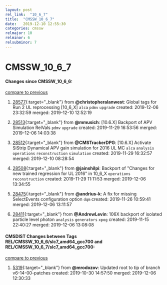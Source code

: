 ```yaml
---
layout: post
rel_link:  "10_6_7"
title:  "CMSSW_10_6_7"
date:   2019-12-10 12:55:30
categories: cmssw
relmajor: 10
relminor: 6
relsubminor: 7
---
```


# CMSSW_10_6_7
#### Changes since CMSSW_10_6_6:
[compare to previous](https://github.com/cms-sw/cmssw/compare/CMSSW_10_6_6...CMSSW_10_6_7)



1. [28577](http://github.com/cms-sw/cmssw/pull/28577){:target="_blank"}  from **@christopheralanwest**: Global tags for Run 2 UL reprocessing [10_6_X] `alca`  `pdmv`  `upgrade`  created: 2019-12-06 23:32:59 merged: 2019-12-10 12:52:19



2. [28513](http://github.com/cms-sw/cmssw/pull/28513){:target="_blank"}  from **@mmusich**: [10.6.X] Backport of APV Simulation RelVals `pdmv`  `upgrade`  created: 2019-11-29 16:53:56 merged: 2019-12-06 14:03:38



3. [28512](http://github.com/cms-sw/cmssw/pull/28512){:target="_blank"}  from **@CMSTrackerDPG**: [10.6.X] Activate SiStrip Dynamical APV gain simulation for 2016 UL MC `alca`  `analysis`  `operations`  `reconstruction`  `simulation`  created: 2019-11-29 16:32:57 merged: 2019-12-10 08:28:54



4. [28508](http://github.com/cms-sw/cmssw/pull/28508){:target="_blank"}  from **@jainshilpi**: Backport of "Changes for new trained regression for UL 2016" in 10_6_X   `operations`  `reconstruction`  created: 2019-11-29 11:11:53 merged: 2019-12-06 13:34:55



5. [28475](http://github.com/cms-sw/cmssw/pull/28475){:target="_blank"}  from **@andrius-k**: A fix for missing SelectEvents configuration option `dqm`  created: 2019-11-26 10:59:41 merged: 2019-12-06 13:11:57



6. [28411](http://github.com/cms-sw/cmssw/pull/28411){:target="_blank"}  from **@AndrewLevin**:  106X backport of isolated particle level photon `analysis`  `generators`  `xpog`  created: 2019-11-15 22:40:27 merged: 2019-12-06 13:08:08



#### CMSDIST Changes between Tags REL/CMSSW_10_6_6/slc7_amd64_gcc700 and REL/CMSSW_10_6_7/slc7_amd64_gcc700:
[compare to previous](https://github.com/cms-sw/cmsdist/compare/REL/CMSSW_10_6_6/slc7_amd64_gcc700...REL/CMSSW_10_6_7/slc7_amd64_gcc700)



1. [5319](http://github.com/cms-sw/cmsdist/pull/5319){:target="_blank"}  from **@mrodozov**: Updated root to tip of branch v6-14-00-patches created: 2019-10-30 14:57:50 merged: 2019-12-06 12:30:33
